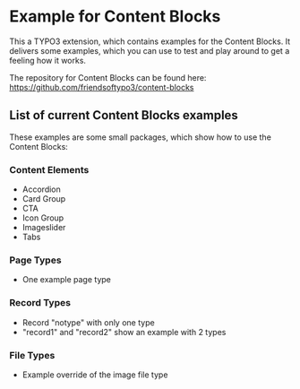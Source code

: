 # Example for Content Blocks

This a TYPO3 extension, which contains examples for the Content Blocks.
It delivers some examples, which you can use to test and play around to get a feeling how it works.

The repository for Content Blocks can be found here: https://github.com/friendsoftypo3/content-blocks

## List of current Content Blocks examples

These examples are some small packages, which show how to use the Content Blocks:

### Content Elements

* Accordion
* Card Group
* CTA
* Icon Group
* Imageslider
* Tabs

### Page Types

* One example page type

### Record Types

* Record "notype" with only one type
* "record1" and "record2" show an example with 2 types

### File Types

* Example override of the image file type
